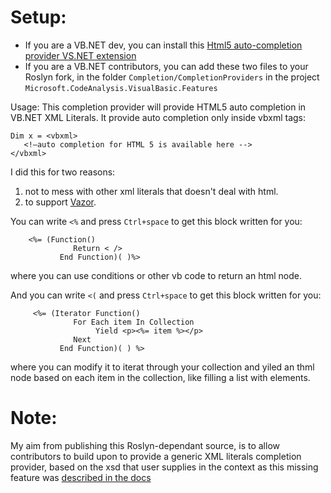 ﻿# Setup:
- If you are a VB.NET dev, you can install this [Html5 auto-completion provider VS.NET extension](https://github.com/VBAndCs/Vazor/blob/master/vbxmlCompletionProviderVSIX.zip?raw=true)
- If you are a VB.NET contributors, you can add these two files to your Roslyn fork, in the folder `Completion/CompletionProviders` in the project `Microsoft.CodeAnalysis.VisualBasic.Features`

Usage:
This completion provider will provide HTML5 auto completion in VB.NET XML Literals. 
It provide auto completion only inside vbxml tags:
```VB.NET
Dim x = <vbxml>
   <!—auto completion for HTML 5 is available here -->
</vbxml>
```


I did this for two reasons:
1. not to mess with other xml literals that doesn't deal with html.
2. to support [Vazor](https://github.com/VBAndCs/Vazor).


You can write `<%` and press `Ctrl+space` to get this block written for you:
```VB.NET
    <%= (Function()
              Return < />
           End Function)( )%>
``` 

where you can use conditions or other vb code to return an html node.

And you can write `<(` and press `Ctrl+space` to get this block written for you:
```VB.NET
     <%= (Iterator Function()
              For Each item In Collection
                   Yield <p><%= item %></p>
              Next
           End Function)( ) %>
``` 

where you can modify it to iterat through your collection and yiled an thml node based on each item in the collection, like filling a list with elements.

# Note:
My aim from publishing this Roslyn-dependant source, is to allow contributors to build upon to provide a generic XML literals completion provider, based on the xsd that user supplies in the context as this missing feature was [described in the docs](https://docs.microsoft.com/en-us/previous-versions/visualstudio/visual-studio-2013/bb531325%28v%3dvs.120%29#enabling-xml-intellisense-in-visual-basic)
